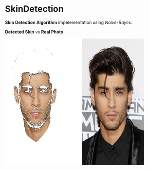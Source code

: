 # SkinDetection
**Skin Detection Algorithm** impelementation using *Naive-Bayes*.

**Detected Skin** vs **Real Photo**

![Comparison](Compare.jpg)


